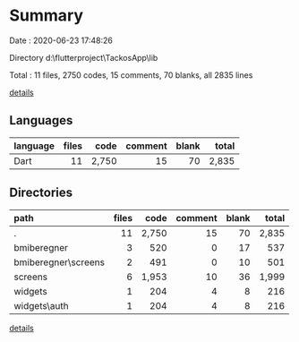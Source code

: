 # Summary

Date : 2020-06-23 17:48:26

Directory d:\flutterproject\TackosApp\lib

Total : 11 files,  2750 codes, 15 comments, 70 blanks, all 2835 lines

[details](details.md)

## Languages
| language | files | code | comment | blank | total |
| :--- | ---: | ---: | ---: | ---: | ---: |
| Dart | 11 | 2,750 | 15 | 70 | 2,835 |

## Directories
| path | files | code | comment | blank | total |
| :--- | ---: | ---: | ---: | ---: | ---: |
| . | 11 | 2,750 | 15 | 70 | 2,835 |
| bmiberegner | 3 | 520 | 0 | 17 | 537 |
| bmiberegner\screens | 2 | 491 | 0 | 10 | 501 |
| screens | 6 | 1,953 | 10 | 36 | 1,999 |
| widgets | 1 | 204 | 4 | 8 | 216 |
| widgets\auth | 1 | 204 | 4 | 8 | 216 |

[details](details.md)